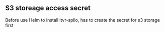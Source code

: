 ## S3 storeage access secret
Before use Helm to install itvr-spilo, has to create the secret for s3 storage first


